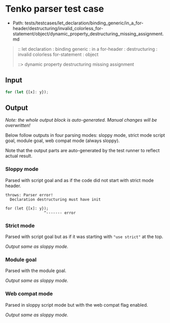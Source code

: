 # Tenko parser test case

- Path: tests/testcases/let_declaration/binding_generic/in_a_for-header/destructuring/invalid_colorless_for-statement/object/dynamic_property_destructuring_missing_assignment.md

> :: let declaration : binding generic : in a for-header : destructuring : invalid colorless for-statement : object
>
> ::> dynamic property destructuring missing assignment

## Input

`````js
for (let {[x]: y});
`````

## Output

_Note: the whole output block is auto-generated. Manual changes will be overwritten!_

Below follow outputs in four parsing modes: sloppy mode, strict mode script goal, module goal, web compat mode (always sloppy).

Note that the output parts are auto-generated by the test runner to reflect actual result.

### Sloppy mode

Parsed with script goal and as if the code did not start with strict mode header.

`````
throws: Parser error!
  Declaration destructuring must have init

for (let {[x]: y});
                 ^------- error
`````

### Strict mode

Parsed with script goal but as if it was starting with `"use strict"` at the top.

_Output same as sloppy mode._

### Module goal

Parsed with the module goal.

_Output same as sloppy mode._

### Web compat mode

Parsed in sloppy script mode but with the web compat flag enabled.

_Output same as sloppy mode._
